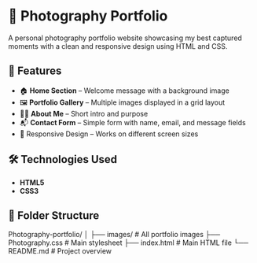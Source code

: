 # 📸 Photography Portfolio

A personal photography portfolio website showcasing my best captured moments with a clean and responsive design using HTML and CSS.

## 🌟 Features

- 🏠 **Home Section** – Welcome message with a background image
- 🖼️ **Portfolio Gallery** – Multiple images displayed in a grid layout
- 🙋‍♀️ **About Me** – Short intro and purpose
- 📬 **Contact Form** – Simple form with name, email, and message fields
- 🎨 Responsive Design – Works on different screen sizes

## 🛠️ Technologies Used

- **HTML5**  
- **CSS3**  

## 📁 Folder Structure

Photography-portfolio/
│
├── images/              # All portfolio images
├── Photography.css      # Main stylesheet
├── index.html           # Main HTML file
└── README.md            # Project overview

